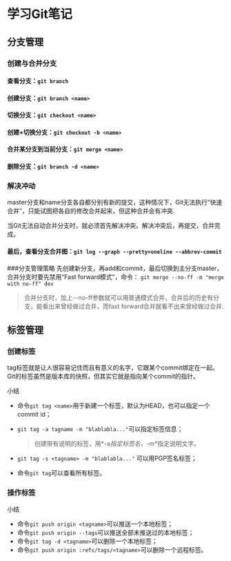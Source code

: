 # 学习Git笔记
## 分支管理
### 创建与合并分支
#### 查看分支：`git branch`
#### 创建分支：`git branch <name>`
#### 切换分支：`git checkout <name>`
#### 创建+切换分支：`git checkout -b <name>`
#### 合并某分支到当前分支：`git merge <name>`
#### 删除分支：`git branch -d <name>`
### 解决冲动
master分支和name分支各自都分别有新的提交，这种情况下，Git无法执行“快速合并”，只能试图把各自的修改合并起来，但这种合并会有冲突.

当Git无法自动合并分支时，就必须首先解决冲突。解决冲突后，再提交，合并完成。
#### 最后，查看分支合并图：`git log --graph --pretty=oneline --abbrev-commit`

###分支管理策略
先创建新分支，再add和commit，最后切换到主分支master，合并分支时要先禁用“Fast forward模式”，命令：
`git merge --no-ff -m "merge with no-ff" dev`

> 合并分支时，加上--no-ff参数就可以用普通模式合并，合并后的历史有分支，能看出来曾经做过合并，而fast forward合并就看不出来曾经做过合并.

## 标签管理

### 创建标签
tag标签就是让人很容易记住而且有意义的名字，它跟某个commit绑定在一起。Git的标签虽然是版本库的快照，但其实它就是指向某个commit的指针。

小结
* 命令`git tag <name>`用于新建一个标签，默认为HEAD，也可以指定一个commit id；
* `git tag -a tagname -m "blablabla..."`可以指定标签信息；

    > 创建带有说明的标签，用*-a*指定标签名，*-m*指定说明文字。
  
* `git tag -s <tagname> -m "blablabla..."` 可以用PGP签名标签；
* 命令`git tag`可以查看所有标签。


### 操作标签
小结
* 命令`git push origin <tagname>`可以推送一个本地标签；
* 命令`git push origin --tags`可以推送全部未推送过的本地标签；
* 命令`git tag -d <tagname>`可以删除一个本地标签；
* 命令`git push origin :refs/tags/<tagname>`可以删除一个远程标签。

















